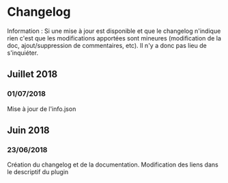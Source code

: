 # Changelog

Information : Si une mise à jour est disponible et que le changelog n'indique rien c'est que les modifications apportées sont mineures (modification de la doc, ajout/suppression de commentaires, etc). Il n'y a donc pas lieu de s'inquiéter.

## Juillet 2018
### 01/07/2018 
Mise à jour de l'info.json

## Juin 2018

### 23/06/2018 
Création du changelog et de la documentation. Modification des liens dans le descriptif du plugin